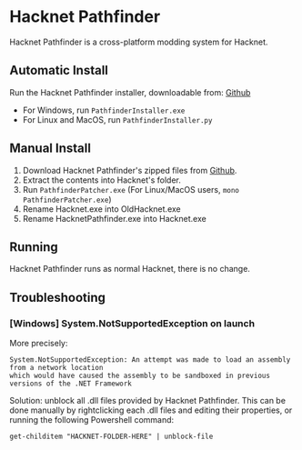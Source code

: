 # Hacknet Pathfinder

Hacknet Pathfinder is a cross-platform modding system for Hacknet.

## Automatic Install

Run the Hacknet Pathfinder installer, downloadable from: [Github](https://github.com/Arkhist/Hacknet-Pathfinder/releases)

- For Windows, run `PathfinderInstaller.exe`
- For Linux and MacOS, run `PathfinderInstaller.py`

## Manual Install

1. Download Hacknet Pathfinder's zipped files from [Github](https://github.com/Arkhist/Hacknet-Pathfinder/releases).
2. Extract the contents into Hacknet's folder.
3. Run `PathfinderPatcher.exe` (For Linux/MacOS users, `mono PathfinderPatcher.exe`)
4. Rename Hacknet.exe into OldHacknet.exe
5. Rename HacknetPathfinder.exe into Hacknet.exe

## Running

Hacknet Pathfinder runs as normal Hacknet, there is no change.

## Troubleshooting

### [Windows] System.NotSupportedException on launch

More precisely:

```None
System.NotSupportedException: An attempt was made to load an assembly from a network location
which would have caused the assembly to be sandboxed in previous versions of the .NET Framework
```

Solution: unblock all .dll files provided by Hacknet Pathfinder. This can be done manually by rightclicking each .dll files and editing their properties, or running the following Powershell command:

`get-childitem "HACKNET-FOLDER-HERE" | unblock-file`
